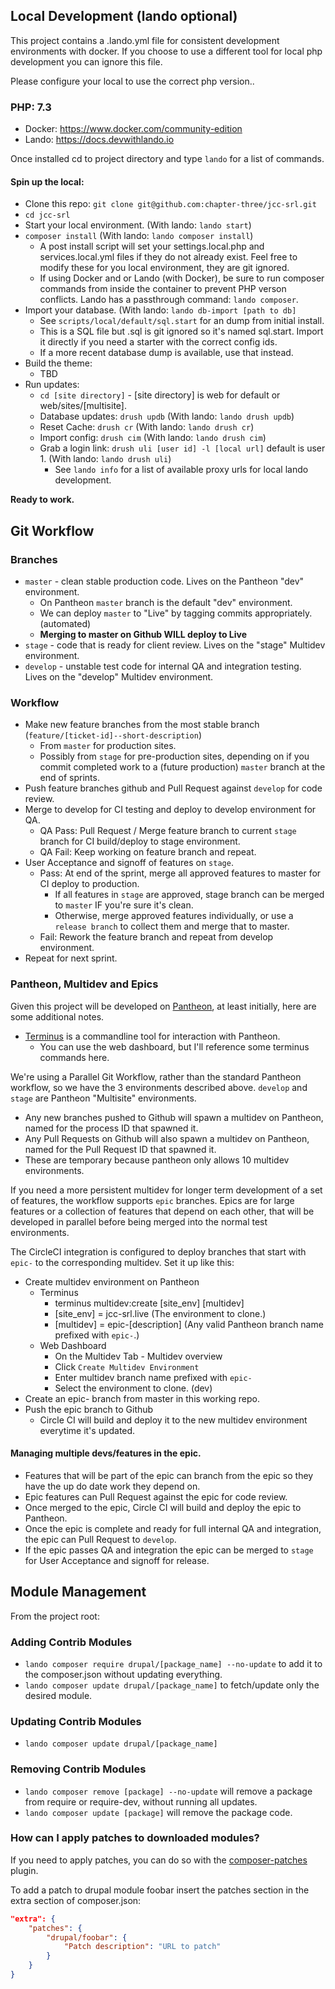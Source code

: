 ## Local Development (lando optional)

This project contains a .lando.yml file for consistent development environments with docker.
If you choose to use a different tool for local php development you can ignore this file.

Please configure your local to use the correct php version..

### PHP: 7.3

* Docker: https://www.docker.com/community-edition
* Lando: https://docs.devwithlando.io

Once installed cd to project directory and type `lando` for a list of commands.

#### Spin up the local:

 - Clone this repo: `git clone git@github.com:chapter-three/jcc-srl.git`
 - `cd jcc-srl`
 - Start your local environment. (With lando: `lando start`)
 - `composer install` (With lando: `lando composer install`)
   - A post install script will set your settings.local.php and services.local.yml files if they do not already exist. Feel free to modify these for you local environment, they are git ignored.
   - If using Docker and or Lando (with Docker), be sure to run composer commands from inside the container to prevent PHP verson conflicts. Lando has a passthrough command: `lando composer`.
 - Import your database. (With lando: `lando db-import [path to db]`
   - See `scripts/local/default/sql.start` for an dump from initial install.
   - This is a SQL file but .sql is git ignored so it's named sql.start. Import it directly if you need a starter with the correct config ids.
   - If a more recent database dump is available, use that instead.
 - Build the theme:
   - TBD
 - Run updates:
   - `cd [site directory]` - [site directory] is web for default or web/sites/[multisite].
   - Database updates: `drush updb` (With lando: `lando drush updb`)
   - Reset Cache: `drush cr` (With lando: `lando drush cr`)
   - Import config: `drush cim` (With lando: `lando drush cim`)
   - Grab a login link: `drush uli [user id] -l [local url]` default is user 1. (With lando: `lando drush uli`)
     - See `lando info` for a list of available proxy urls for local lando development.

**Ready to work.**


## Git Workflow

### Branches

 - `master` - clean stable production code. Lives on the Pantheon "dev" environment.
   - On Pantheon `master` branch is the default "dev" environment.
   - We can deploy `master` to "Live" by tagging commits appropriately. (automated)
   - **Merging to master on Github WILL deploy to Live**
 - `stage` - code that is ready for client review. Lives on the "stage" Multidev environment.
 - `develop` - unstable test code for internal QA and integration testing. Lives on the "develop" Multidev environment.

### Workflow

 - Make new feature branches from the most stable branch (`feature/[ticket-id]--short-description`)
   - From `master` for production sites.
   - Possibly from `stage` for pre-production sites, depending on if you commit completed work to a (future production) `master` branch at the end of sprints.
 - Push feature branches github and Pull Request against `develop` for code review.
 - Merge to develop for CI testing and deploy to develop environment for QA.
   - QA Pass: Pull Request / Merge feature branch to current `stage` branch for CI build/deploy to stage environment.
   - QA Fail: Keep working on feature branch and repeat.
 - User Acceptance and signoff of features on `stage`.
   - Pass: At end of the sprint, merge all approved features to master for CI deploy to production.
     - If all features in `stage` are approved, stage branch can be merged to `master` IF you're sure it's clean.
     - Otherwise, merge approved features individually, or use a `release branch` to collect them and merge that to master.
   - Fail: Rework the feature branch and repeat from develop environment.
 - Repeat for next sprint.

### Pantheon, Multidev and Epics

Given this project will be developed on [Pantheon](https://pantheon.io), at least initially, here are some additional notes.

 - [Terminus](https://pantheon.io/docs/terminus) is a commandline tool for interaction with Pantheon.
   - You can use the web dashboard, but I'll reference some terminus commands here.

We're using a Parallel Git Workflow, rather than the standard Pantheon workflow, so we have the 3 environments described above. `develop` and `stage` are Pantheon "Multisite" environments.

 - Any new branches pushed to Github will spawn a multidev on Pantheon, named for the process ID that spawned it.
 - Any Pull Requests on Github will also spawn a multidev on Pantheon, named for the Pull Request ID that spawned it.
 - These are temporary because pantheon only allows 10 multidev environments.

If you need a more persistent multidev for longer term development of a set of features, the workflow supports `epic` branches. Epics are for large features or a collection of features that depend on each other, that will be developed in parallel before being merged into the normal test environments.

The CircleCI integration is configured to deploy branches that start with `epic-` to the corresponding multidev. Set it up like this:

 - Create multidev environment on Pantheon
   - Terminus
     - terminus multidev:create [site_env] [multidev]
     - [site_env] = jcc-srl.live (The environment to clone.)
     - [multidev] = epic-[description] (Any valid Pantheon branch name prefixed with `epic-`.)
   - Web Dashboard
     - On the Multidev Tab - Multidev overview
     - Click `Create Multidev Environment`
     - Enter multidev branch name prefixed with `epic-`
     - Select the environment to clone. (dev)
 - Create an epic- branch from master in this working repo.
 - Push the epic branch to Github
   - Circle CI will build and deploy it to the new multidev environment everytime it's updated.


#### Managing multiple devs/features in the epic.

 - Features that will be part of the epic can branch from the epic so they have the up do date work they depend on.
 - Epic features can Pull Request against the epic for code review.
 - Once merged to the epic, Circle CI will build and deploy the epic to Pantheon.
 - Once the epic is complete and ready for full internal QA and integration, the epic can Pull Request to `develop`.
 - If the epic passes QA and integration the epic can be merged to `stage` for User Acceptance and signoff for release.


## Module Management

From the project root:

### Adding Contrib Modules

 - `lando composer require drupal/[package_name] --no-update` to add it to the composer.json without updating everything.
 - `lando composer update drupal/[package_name]` to fetch/update only the desired module.


### Updating Contrib Modules

 - `lando composer update drupal/[package_name]`


### Removing Contrib Modules

 - `lando composer remove [package] --no-update` will remove a package from require or require-dev, without running all updates.
 - `lando composer update [package]` will remove the package code.


### How can I apply patches to downloaded modules?

If you need to apply patches, you can do so with the
[composer-patches](https://github.com/cweagans/composer-patches) plugin.

To add a patch to drupal module foobar insert the patches section in the extra
section of composer.json:
```json
"extra": {
    "patches": {
        "drupal/foobar": {
            "Patch description": "URL to patch"
        }
    }
}
```


